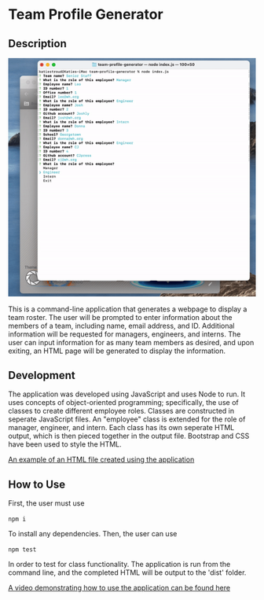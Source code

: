 # Team Profile Generator

## Description 

![generator preview gif](/assets/walkthrough-gif.gif)

This is a command-line application that generates a webpage to display a team roster. The user will be prompted to enter information about the members of a team, including name, email address, and ID. Additional information will be requested for managers, engineers, and interns. The user can input information for as many team members as desired, and upon exiting, an HTML page will be generated to display the information. 

## Development

The application was developed using JavaScript and uses Node to run. It uses concepts of object-oriented programming; specifically, the use of classes to create different employee roles. Classes are constructed in seperate JavaScript files. An "employee" class is extended for the role of manager, engineer, and intern. Each class has its own seperate HTML output, which is then pieced together in the output file. Bootstrap and CSS have been used to style the HTML. 

[An example of an HTML file created using the application](https://github.com/ksdevinney/team-profile-generator/blob/main/dist/seniorstaff.html)

## How to Use

First, the user must use 

`npm i`

To install any dependencies. Then, the user can use

`npm test`

In order to test for class functionality. The application is run from the command line, and the completed HTML will be output to the 'dist' folder. 

[A video demonstrating how to use the application can be found here](https://youtu.be/epLZWqf-VNk)
